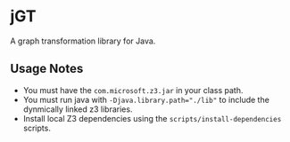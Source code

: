 
# jGT

A graph transformation library for Java.

## Usage Notes

* You must have the `com.microsoft.z3.jar` in your class path.
* You must run java with `-Djava.library.path="./lib"` to include the dynmically linked z3 libraries.
* Install local Z3 dependencies using the `scripts/install-dependencies` scripts. 

